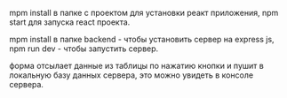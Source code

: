 
mpm install в папке с проектом для установки реакт приложения, 
npm start для запуска react проекта.

mpm install в папке backend - чтобы установить сервер на express js, 
npm run dev - чтобы запустить сервер.

форма отсылает данные из таблицы по нажатию кнопки и пушит в локальную базу данных сервера, это можно увидеть в консоле сервера.
